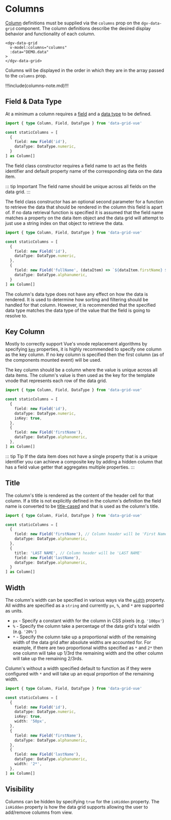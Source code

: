 # Columns

[Column](/generated/interfaces/Column.html) definitions must be supplied via the `columns` prop on the `dgv-data-grid` component. The column definitions describe the desired display behavior and functionality of each column. 

```vue
<dgv-data-grid
  v-model:columns="columns"
  :data="DEMO.data"
>
</dgv-data-grid>
```

Columns will be displayed in the order in which they are in the array passed to the `columns` prop.

!!!include(columns-note.md)!!!

## Field & Data Type

At a minimum a column requires a [field](/generated/classes/Field.html) and a [data type](/generated/enumerations/DataType.html) to be defined.

```ts
import { type Column, Field, DataType } from 'data-grid-vue'

const staticColumns = [
  {
    field: new Field('id'),
    dataType: DataType.numeric,
  }  
] as Column[]
```

The field class constructor requires a field name to act as the fields identifier and default property name of the corresponding data on the data item.

::: tip Important
The field name should be unique across all fields on the data grid.
:::

The field class constructor has an optional second parameter for a function to retrieve the data that should be rendered in the column this field is apart of. If no data retrieval function is specified it is assumed that the field name matches a property on the data item object and the data grid will attempt to just use a string index on that object to retrieve the data.

```ts
import { type Column, Field, DataType } from 'data-grid-vue'

const staticColumns = [
  {
    field: new Field('id'),
    dataType: DataType.numeric,
  },
  {
    field: new Field('fullName', (dataItem) => `${dataItem.firstName} ${dataItem.lastName}`),
    dataType: DataType.alphanumeric,
  }
] as Column[]
```

The column's data type does not have any effect on how the data is rendered. It is used to determine how sorting and filtering should be handled for that column. However, it is recommended that the specified data type matches the data type of the value that the field is going to resolve to.

<div class="grid-container">
  <dgv-data-grid
    v-model:columns="fieldAndDataTypeColumns"
    :data="DEMO.data"
  />
</div>


## Key Column

Mostly to correctly support Vue's vnode replacement algorithms by specifying [`key`](https://vuejs.org/api/built-in-special-attributes.html#key) properties, it is highly recommended to specify one column as the key column. If no key column is specified then the first column (as of the components mounted event) will be used.

The key column should be a column where the value is unique across all data items. The column's value is then used as the key for the template vnode that represents each row of the data grid.

```ts
import { type Column, Field, DataType } from 'data-grid-vue'

const staticColumns = [
  {
    field: new Field('id'),
    dataType: DataType.numeric,
    isKey: true,
  },
  {
    field: new Field('firstName'),
    dataType: DataType.alphanumeric,
  },
] as Column[]
```

::: tip Tip
If the data item does not have a single property that is a unique identifier you can achieve a composite key by adding a hidden column that has a field value getter that aggregates multiple properties.
:::


## Title

The column's title is rendered as the content of the header cell for that column. If a title is not explicitly defined in the column's definition the field name is converted to be [title-cased](https://apastyle.apa.org/style-grammar-guidelines/capitalization/title-case) and that is used as the column's title.

```ts
import { type Column, Field, DataType } from 'data-grid-vue'

const staticColumns = [
  {
    field: new Field('firstName'), // Column header will be 'First Name'
    dataType: DataType.alphanumeric,
  },
  {
    title: 'LAST NAME', // Column header will be 'LAST NAME'
    field: new Field('lastName'),
    dataType: DataType.alphanumeric,
  }
] as Column[]
```

<div class="grid-container">
  <dgv-data-grid
    v-model:columns="titleColumns"
    :data="DEMO.data"
  />
</div>

## Width

The column's width can be specified in various ways via the [`width`](/generated/interfaces/Column.html#properties) property. All widths are specified as a `string` and currently `px`, `%`, and `*` are supported as units.

* `px` - Specify a constant width for the column in CSS pixels (e.g. `'100px'`)
* `%` - Specify the column take a percentage of the data grid's total width (e.g. `'20%'`)
* `*` - Specify the column take up a proportional width of the remaining width of the data grid after absolute widths are accounted for. For example, if there are two proportional widths specified as `*` and `2*` then one column will take up 1/3rd the remaining width and the other column will take up the remaining 2/3rds.

Column's without a width specified default to function as if they were configured with `*` and will take up an equal proportion of the remaining width.

```ts
import { type Column, Field, DataType } from 'data-grid-vue'

const staticColumns = [
  {
    field: new Field('id'),
    dataType: DataType.numeric,
    isKey: true,
    width: '50px',
  },
  {
    field: new Field('firstName'),
    dataType: DataType.alphanumeric,
  },
  {
    field: new Field('lastName'),
    dataType: DataType.alphanumeric,
    width: '2*',
  },
] as Column[]
```

<div class="grid-container">
  <dgv-data-grid
    v-model:columns="widthColumns"
    :data="DEMO.data"
  />
</div>


## Visibility

Columns can be hidden by specifying `true` for the `isHidden` property. The `isHidden` property is how the data grid supports allowing the user to add/remove columns from view.


<script lang="ts" setup>
import { inject, ref } from 'vue'
import { type Column, Field, DataType } from 'data-grid-vue'

const DEMO = inject('demo')

const fieldAndDataTypeColumns = ref([...[
  {
    field: new Field('id'),
    dataType: DataType.numeric,
  },
  {
    field: new Field('fullName', (dataItem) => `${dataItem.firstName} ${dataItem.lastName}`),
    dataType: DataType.alphanumeric,
  }
] as Column[]])

const titleColumns = ref([...[
  {
    field: new Field('firstName'), // Column header will be 'First Name'
    dataType: DataType.alphanumeric,
  },
  {
    title: 'LAST NAME', // Column header will be 'LAST NAME'
    field: new Field('lastName'),
    dataType: DataType.alphanumeric,
  }
] as Column[]])

const widthColumns = ref([...[
  {
    field: new Field('id'),
    dataType: DataType.numeric,
    isKey: true,
    width: '50px',
  },
  {
    field: new Field('firstName'),
    dataType: DataType.alphanumeric,
  },
  {
    field: new Field('lastName'),
    dataType: DataType.alphanumeric,
    width: '2*',
  },
] as Column[]])
</script>